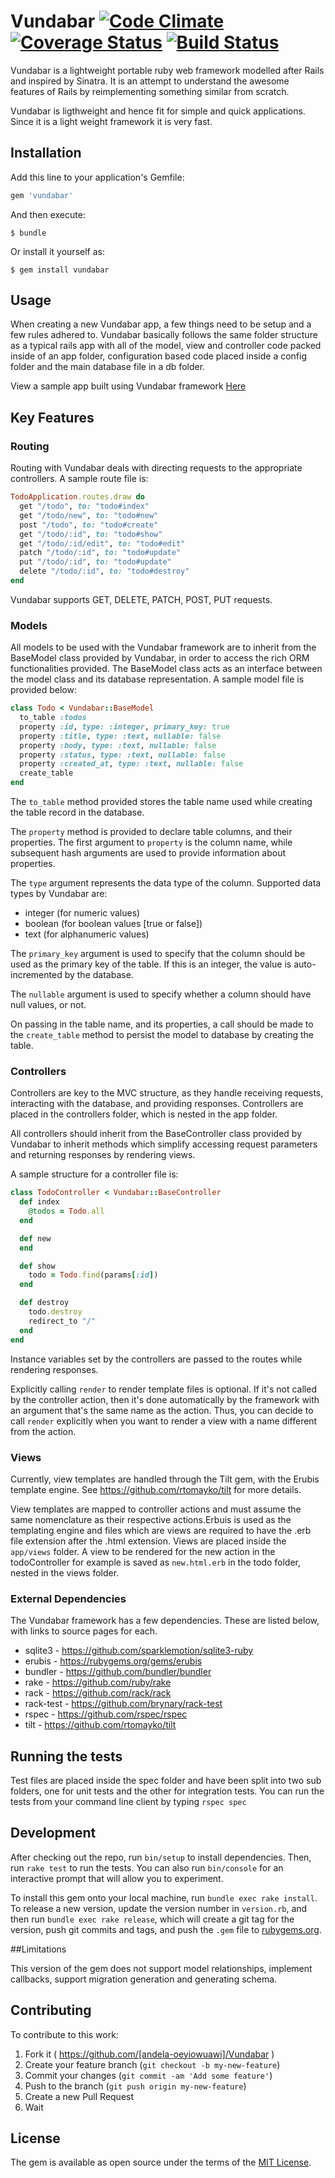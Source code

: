# Vundabar [![Code Climate](https://codeclimate.com/github/andela-oeyiowuawi/Vundabar/badges/gpa.svg)](https://codeclimate.com/github/andela-oeyiowuawi/Vundabar) [![Coverage Status](https://coveralls.io/repos/github/andela-oeyiowuawi/Vundabar/badge.svg?branch=master)](https://coveralls.io/github/andela-oeyiowuawi/Vundabar?branch=master) [![Build Status](https://travis-ci.org/andela-oeyiowuawi/Vundabar.svg?branch=master)](https://travis-ci.org/andela-oeyiowuawi/Vundabar)


Vundabar is a lightweight portable ruby web framework modelled after Rails and inspired by Sinatra. It is an attempt to understand the awesome features of Rails by reimplementing something similar from scratch.

Vundabar is ligthweight and hence fit for simple and quick applications. Since it is a light weight framework it is very fast.


## Installation

Add this line to your application's Gemfile:

```ruby
gem 'vundabar'
```

And then execute:

    $ bundle

Or install it yourself as:

    $ gem install vundabar

## Usage

When creating a new Vundabar app, a few things need to be setup and a few rules adhered to. Vundabar basically follows the same folder structure as a typical rails app with all of the model, view and controller code packed inside of an app folder, configuration based code placed inside a config folder and the main database file in a db folder.

View a sample app built using Vundabar framework [Here](https://github.com/andela-oeyiowuawi/Todo)

## Key Features

### Routing
Routing with Vundabar deals with directing requests to the appropriate controllers. A sample route file is:

```ruby
TodoApplication.routes.draw do
  get "/todo", to: "todo#index"
  get "/todo/new", to: "todo#new"
  post "/todo", to: "todo#create"
  get "/todo/:id", to: "todo#show"
  get "/todo/:id/edit", to: "todo#edit"
  patch "/todo/:id", to: "todo#update"
  put "/todo/:id", to: "todo#update"
  delete "/todo/:id", to: "todo#destroy"
end
```
Vundabar supports GET, DELETE, PATCH, POST, PUT requests.


### Models
All models to be used with the Vundabar framework are to inherit from the BaseModel class provided by Vundabar, in order to access the rich ORM functionalities provided. The BaseModel class acts as an interface between the model class and its database representation. A sample model file is provided below:

```ruby
class Todo < Vundabar::BaseModel
  to_table :todos
  property :id, type: :integer, primary_key: true
  property :title, type: :text, nullable: false
  property :body, type: :text, nullable: false
  property :status, type: :text, nullable: false
  property :created_at, type: :text, nullable: false
  create_table
end
```
The `to_table` method provided stores the table name used while creating the table record in the database.

The `property` method is provided to declare table columns, and their properties. The first argument to `property` is the column name, while subsequent hash arguments are used to provide information about properties.

The `type` argument represents the data type of the column. Supported data types by Vundabar are:

  * integer (for numeric values)
  * boolean (for boolean values [true or false])
  * text    (for alphanumeric values)

The `primary_key` argument is used to specify that the column should be used as the primary key of the table. If this is an integer, the value is auto-incremented by the database.

The `nullable` argument is used to specify whether a column should have null values, or not.


On passing in the table name, and its properties, a call should be made to the `create_table` method to persist the model to database by creating the table.


### Controllers
Controllers are key to the MVC structure, as they handle receiving requests, interacting with the database, and providing responses. Controllers are placed in the controllers folder, which is nested in the app folder.

All controllers should inherit from the BaseController class provided by Vundabar to inherit methods which simplify accessing request parameters and returning responses by rendering views.

A sample structure for a controller file is:

```ruby
class TodoController < Vundabar::BaseController
  def index
    @todos = Todo.all
  end

  def new
  end

  def show
    todo = Todo.find(params[:id])
  end

  def destroy
    todo.destroy
    redirect_to "/"
  end
end
```

Instance variables set by the controllers are passed to the routes while rendering responses.

Explicitly calling `render` to render template files is optional. If it's not called by the controller action, then it's done automatically by the framework with an argument that's the same name as the action. Thus, you can decide to call `render` explicitly when you want to render a view with a name different from the action.


### Views
Currently, view templates are handled through the Tilt gem, with the Erubis template engine. See https://github.com/rtomayko/tilt for more details.

View templates are mapped to controller actions and must assume the same nomenclature as their respective actions.Erbuis is used as the templating engine and files which are views are required to have the .erb file extension after the .html extension. Views are placed inside the `app/views` folder. A view to be rendered for the new action in the todoController for example is saved as `new.html.erb` in the todo folder, nested in the views folder.

### External Dependencies
The Vundabar framework has a few dependencies. These are listed below, with links to source pages for each.

  * sqlite3     - https://github.com/sparklemotion/sqlite3-ruby
  * erubis      - https://rubygems.org/gems/erubis
  * bundler     - https://github.com/bundler/bundler
  * rake        - https://github.com/ruby/rake
  * rack        - https://github.com/rack/rack
  * rack-test   - https://github.com/brynary/rack-test
  * rspec       - https://github.com/rspec/rspec
  * tilt        - https://github.com/rtomayko/tilt

## Running the tests

Test files are placed inside the spec folder and have been split into two sub folders, one for unit tests and the other for integration tests. You can run the tests from your command line client by typing `rspec spec`

## Development

After checking out the repo, run `bin/setup` to install dependencies. Then, run `rake test` to run the tests. You can also run `bin/console` for an interactive prompt that will allow you to experiment.

To install this gem onto your local machine, run `bundle exec rake install`. To release a new version, update the version number in `version.rb`, and then run `bundle exec rake release`, which will create a git tag for the version, push git commits and tags, and push the `.gem` file to [rubygems.org](https://rubygems.org).

##Limitations

This version of the gem does not support model relationships, implement callbacks, support migration generation and generating schema.

## Contributing

To contribute to this work:

1. Fork it ( https://github.com/[andela-oeyiowuawi]/Vundabar )
2. Create your feature branch (`git checkout -b my-new-feature`)
3. Commit your changes (`git commit -am 'Add some feature'`)
4. Push to the branch (`git push origin my-new-feature`)
5. Create a new Pull Request
6. Wait



## License

The gem is available as open source under the terms of the [MIT License](http://opensource.org/licenses/MIT).
